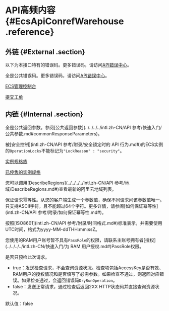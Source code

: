 # API高频内容 {#EcsApiConrefWarehouse .reference}

## 外链 {#External .section}

以下为本接口特有的错误码。更多错误码，请访问[API错误中心](https://error-center.alibabacloud.com/status/product/Ecs)。

全是公共错误码。更多错误码，请访问[API错误中心](https://error-center.alibabacloud.com/status/product/Ecs)。

[ECS管理控制台](https://ecs.console.aliyun.com/)

[提交工单](https://workorder-intl.console.aliyun.com/#/ticket/createIndex)

## 内链 {#Internal .section}

全是公共返回参数。参阅[公共返回参数](../../../../intl.zh-CN/API 参考/快速入门/公共参数.md#commonResponseParameters)。

被[安全控制](intl.zh-CN/API 参考/附录/安全锁定时的 API 行为.md#)的ECS实例的`OperationLocks`不能标记为`"LockReason" : "security"`。

[实例规格族](../../../../intl.zh-CN/产品简介/实例规格族.md#)

[已停售的实例规格](https://www.alibabacloud.com/help/faq-detail/55263.htm)

您可以调用[DescribeRegions](../../../../intl.zh-CN/API 参考/地域/DescribeRegions.md#)查看最新的阿里云地域列表。

保证请求幂等性。从您的客户端生成一个参数值，确保不同请求间该参数值唯一。只支持ASCII字符，且不能超过64个字符。更多详情，请参阅[如何保证幂等性](intl.zh-CN/API 参考/附录/如何保证幂等性.md#)。

按照[ISO8601](intl.zh-CN/API 参考/附录/时间格式.md#)标准表示，并需要使用UTC时间，格式为yyyy-MM-ddTHH:mm:ssZ。

您使用的RAM用户账号暂不具有`PassRole`的权限，请联系主账号拥有者[授权](../../../../intl.zh-CN/快速入门/为 RAM 用户授权.md#)PassRole权限。

是否只预检此次请求。

-   true：发送检查请求，不会查询资源状况。检查项包括AccessKey是否有效、RAM用户的授权情况和是否填写了必需参数。如果检查不通过，则返回对应错误。如果检查通过，会返回错误码`DryRunOperation`。
-   false：发送正常请求，通过检查后返回2XX HTTP状态码并直接查询资源状况。

默认值：false

